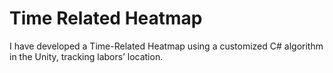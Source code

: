 # Time Related Heatmap
I have developed a Time-Related Heatmap using a customized C# algorithm in the Unity, tracking labors’ location.
